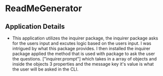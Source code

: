 # ReadMeGenerator

## Application Details 


 * This application utilizes the inquirer package, the inquirer package asks for the users input and excutes logic based on the users input. I was intrigued by what this package provides. I then installed the inquirer package applied the method that is used with package to ask the user the questions. ["inquirer.prompt"] which takes in a array of objects and inside the objects 3 properties and the message key it's value is what the user will be asked in the CLI.  

